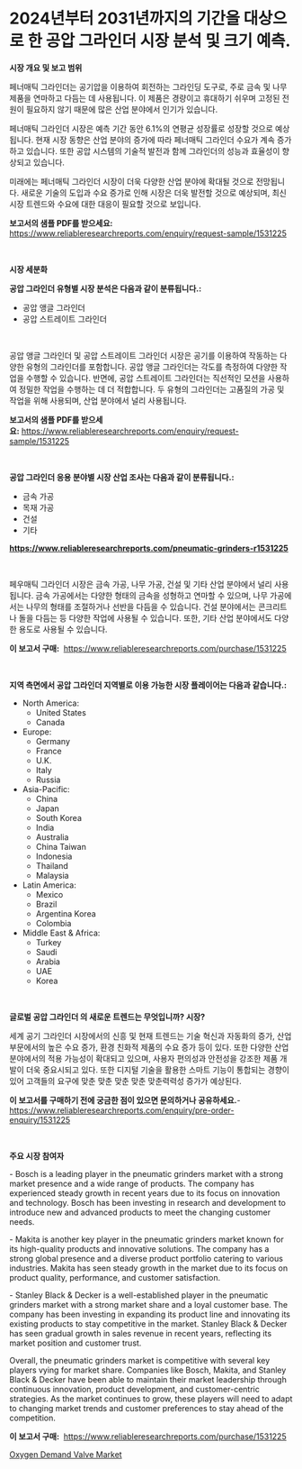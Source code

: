 <p><h1>2024년부터 2031년까지의 기간을 대상으로 한 공압 그라인더 시장 분석 및 크기 예측.</h1></p><p><strong>시장 개요 및 보고 범위</strong></p>
<p><p>페너매틱 그라인더는 공기압을 이용하여 회전하는 그라인딩 도구로, 주로 금속 및 나무 제품을 연마하고 다듬는 데 사용됩니다. 이 제품은 경량이고 휴대하기 쉬우며 고정된 전원이 필요하지 않기 때문에 많은 산업 분야에서 인기가 있습니다.</p><p>페너매틱 그라인더 시장은 예측 기간 동안 6.1%의 연평균 성장률로 성장할 것으로 예상됩니다. 현재 시장 동향은 산업 분야의 증가에 따라 페너매틱 그라인더 수요가 계속 증가하고 있습니다. 또한 공압 시스템의 기술적 발전과 함께 그라인더의 성능과 효율성이 향상되고 있습니다.</p><p>미래에는 페너매틱 그라인더 시장이 더욱 다양한 산업 분야에 확대될 것으로 전망됩니다. 새로운 기술의 도입과 수요 증가로 인해 시장은 더욱 발전할 것으로 예상되며, 최신 시장 트렌드와 수요에 대한 대응이 필요할 것으로 보입니다.</p></p>
<p><strong>보고서의 샘플 PDF를 받으세요:</strong> <a href="https://www.reliableresearchreports.com/enquiry/request-sample/1531225">https://www.reliableresearchreports.com/enquiry/request-sample/1531225</a></p>
<p>&nbsp;</p>
<p><strong>시장 세분화</strong></p>
<p><strong>공압 그라인더 유형별 시장 분석은 다음과 같이 분류됩니다.:</strong></p>
<p><ul><li>공압 앵글 그라인더</li><li>공압 스트레이트 그라인더</li></ul></p>
<p>&nbsp;</p>
<p><p>공압 앵글 그라인더 및 공압 스트레이트 그라인더 시장은 공기를 이용하여 작동하는 다양한 유형의 그라인더를 포함합니다. 공압 앵글 그라인더는 각도를 측정하여 다양한 작업을 수행할 수 있습니다. 반면에, 공압 스트레이트 그라인더는 직선적인 모션을 사용하여 정밀한 작업을 수행하는 데 더 적합합니다. 두 유형의 그라인더는 고품질의 가공 및 작업을 위해 사용되며, 산업 분야에서 널리 사용됩니다.</p></p>
<p><strong>보고서의 샘플 PDF를 받으세요:</strong>&nbsp;<a href="https://www.reliableresearchreports.com/enquiry/request-sample/1531225">https://www.reliableresearchreports.com/enquiry/request-sample/1531225</a></p>
<p>&nbsp;</p>
<p><strong> 공압 그라인더 응용 분야별 시장 산업 조사는 다음과 같이 분류됩니다.:</strong></p>
<p><ul><li>금속 가공</li><li>목재 가공</li><li>건설</li><li>기타</li></ul></p>
<p><strong><a href="https://www.reliableresearchreports.com/pneumatic-grinders-r1531225">https://www.reliableresearchreports.com/pneumatic-grinders-r1531225</a></strong></p>
<p>&nbsp;</p>
<p><p>페우매틱 그라인더 시장은 금속 가공, 나무 가공, 건설 및 기타 산업 분야에서 널리 사용됩니다. 금속 가공에서는 다양한 형태의 금속을 성형하고 연마할 수 있으며, 나무 가공에서는 나무의 형태를 조절하거나 선반을 다듬을 수 있습니다. 건설 분야에서는 콘크리트나 돌을 다듬는 등 다양한 작업에 사용될 수 있습니다. 또한, 기타 산업 분야에서도 다양한 용도로 사용될 수 있습니다.</p></p>
<p><strong>이 보고서 구매:</strong>&nbsp; <a href="https://www.reliableresearchreports.com/purchase/1531225">https://www.reliableresearchreports.com/purchase/1531225</a></p>
<p>&nbsp;</p>
<p><strong>지역 측면에서 공압 그라인더 지역별로 이용 가능한 시장 플레이어는 다음과 같습니다.:</strong></p>
<p><ul>
    <li>
        North America:
        <ul>
            <li>United States</li>
            <li>Canada</li>
        </ul>
    </li>
    <li>
        Europe:
        <ul>
            <li>Germany</li>
            <li>France</li>
            <li>U.K.</li>
            <li>Italy</li>
            <li>Russia</li>
        </ul>
    </li>
    <li>
        Asia-Pacific:
        <ul>
            <li>China</li>
            <li>Japan</li>
            <li>South Korea</li>
            <li>India</li>
            <li>Australia</li>
            <li>China Taiwan</li>
            <li>Indonesia</li>
            <li>Thailand</li>
            <li>Malaysia</li>
        </ul>
    </li>
    <li>
        Latin America:
        <ul>
            <li>Mexico</li>
            <li>Brazil</li>
            <li>Argentina Korea</li>
            <li>Colombia</li>
        </ul>
    </li>
    <li>
        Middle East & Africa:
        <ul>
            <li>Turkey</li>
            <li>Saudi</li>
            <li>Arabia</li>
            <li>UAE</li>
            <li>Korea</li>
        </ul>
    </li>
    </ul></p>
<p>&nbsp;</p>
<p><strong>글로벌 공압 그라인더 의 새로운 트렌드는 무엇입니까? 시장?</strong></p>
<p><p>세계 공기 그라인더 시장에서의 신흥 및 현재 트렌드는 기술 혁신과 자동화의 증가, 산업 부문에서의 높은 수요 증가, 환경 친화적 제품의 수요 증가 등이 있다. 또한 다양한 산업 분야에서의 적용 가능성이 확대되고 있으며, 사용자 편의성과 안전성을 강조한 제품 개발이 더욱 중요시되고 있다. 또한 디지털 기술을 활용한 스마트 기능이 통합되는 경향이 있어 고객들의 요구에 맞춘 맞춘 맞춘 맞춘 맞춘력력성 증가가 예상된다.</p></p>
<p><strong>이 보고서를 구매하기 전에 궁금한 점이 있으면 문의하거나 공유하세요.</strong>- <a href="https://www.reliableresearchreports.com/enquiry/pre-order-enquiry/1531225">https://www.reliableresearchreports.com/enquiry/pre-order-enquiry/1531225</a></p>
<p>&nbsp;</p>
<p><strong>주요 시장 참여자</strong></p>
<p><p>- Bosch is a leading player in the pneumatic grinders market with a strong market presence and a wide range of products. The company has experienced steady growth in recent years due to its focus on innovation and technology. Bosch has been investing in research and development to introduce new and advanced products to meet the changing customer needs.</p><p>- Makita is another key player in the pneumatic grinders market known for its high-quality products and innovative solutions. The company has a strong global presence and a diverse product portfolio catering to various industries. Makita has seen steady growth in the market due to its focus on product quality, performance, and customer satisfaction.</p><p>- Stanley Black & Decker is a well-established player in the pneumatic grinders market with a strong market share and a loyal customer base. The company has been investing in expanding its product line and innovating its existing products to stay competitive in the market. Stanley Black & Decker has seen gradual growth in sales revenue in recent years, reflecting its market position and customer trust.</p><p>Overall, the pneumatic grinders market is competitive with several key players vying for market share. Companies like Bosch, Makita, and Stanley Black & Decker have been able to maintain their market leadership through continuous innovation, product development, and customer-centric strategies. As the market continues to grow, these players will need to adapt to changing market trends and customer preferences to stay ahead of the competition.</p></p>
<p><strong>이 보고서 구매:</strong>&nbsp;&nbsp;<a href="https://www.reliableresearchreports.com/purchase/1531225">https://www.reliableresearchreports.com/purchase/1531225</a></p>
<p><p><a href="https://github.com/edytherolanlouisejk1miz0wig/Market-Research-Report-List-2/blob/main/oxygen-demand-valve-market.md">Oxygen Demand Valve Market</a></p></p>